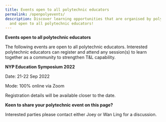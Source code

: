 ```yaml
---
title: Events open to all polytechnic educators
permalink: /openpolyevents/
description: Discover learning opportunities that are organised by polytechnics
  and open to all polytechnic educators!
---
```


**Events open to all polytechnic educators**

The following events are open to all polytechnic educators. Interested polytechnic educators can register and attend any session(s) to learn together as a community to strengthen T&L capability.


**NYP Education Symposium 2022**

Date: 21-22 Sep 2022

Mode: 100% online via Zoom

Registration details will be available closer to the date.


 
**Keen to share your polytechnic  event on this page?**

Interested parties please contact either Joey or Wan Ling for a discussion. 


